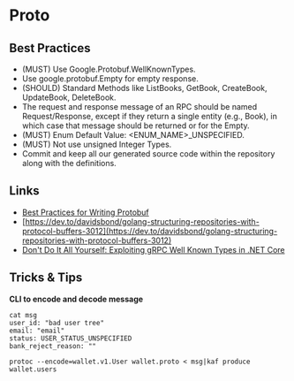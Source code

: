 # Proto

## Best Practices

- (MUST) Use Google.Protobuf.WellKnownTypes.
- Use google.protobuf.Empty for empty response.
- (SHOULD) Standard Methods like ListBooks, GetBook, CreateBook, UpdateBook, DeleteBook.
- The request and response message of an RPC should be named <RPC Name>Request/Response, except if they return a single entity (e.g., Book), in which case that message should be returned or for the Empty.
- (MUST) Enum Default Value: <ENUM_NAME>_UNSPECIFIED.
- (MUST) Not use unsigned Integer Types.
- Commit and keep all our generated source code within the repository along with the definitions.

## Links

- [Best Practices for Writing Protobuf](https://dev.vseth.ethz.ch/reference/grpc-protobuf/best-practices-for-writing-protobuf)
- [https://dev.to/davidsbond/golang-structuring-repositories-with-protocol-buffers-3012](https://dev.to/davidsbond/golang-structuring-repositories-with-protocol-buffers-3012)
- [Don't Do It All Yourself: Exploiting gRPC Well Known Types in .NET Core](https://visualstudiomagazine.com/articles/2020/01/16/grpc-well-known-types.aspx)

## Tricks & Tips

**CLI to encode and decode message**

```
cat msg
user_id: "bad user tree"
email: "email"
status: USER_STATUS_UNSPECIFIED
bank_reject_reason: ""

protoc --encode=wallet.v1.User wallet.proto < msg|kaf produce wallet.users  
```